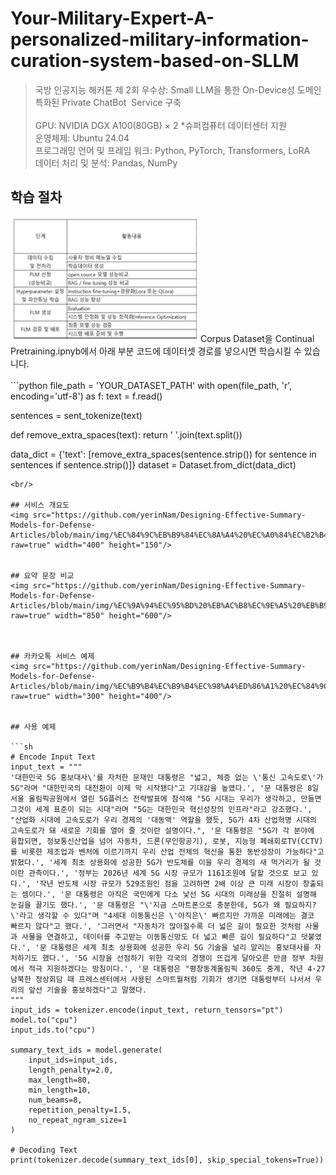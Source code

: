 # Your-Military-Expert-A-personalized-military-information-curation-system-based-on-SLLM
> 국방 인공지능 해커톤 제 2회 우수상: Small LLM을 통한 On-Device성 도메인 특화된 Private ChatBot  Service 구축<br/><br/>
> GPU: NVIDIA DGX A100(80GB) × 2    *슈퍼컴퓨터 데이터센터 지원  <br/>
> 운영체제: Ubuntu 24.04​ <br/>
> 프로그래밍 언어 및 프레임 워크: Python, PyTorch, Transformers​, LoRA <br/>
> 데이터 처리 및 분석: Pandas, NumPy​ 

## 학습 절차
<img src="https://github.com/yerinNam/Your-Military-Expert-A-personalized-military-information-curation-system-based-on-SLLM/blob/main/Eaxmple/%ED%95%99%EC%8A%B5%20%EC%A0%88%EC%B0%A8.png?raw=true" width="300" height="200"/>
Corpus Dataset을 Continual Pretraining.ipnyb에서 아래 부분 코드에 데이터셋 경로를 넣으시면 학습시킬 수 있습니다. <br/>  <br/>
```python
file_path = 'YOUR_DATASET_PATH'
with open(file_path, 'r', encoding='utf-8') as f:
    text = f.read()

sentences = sent_tokenize(text)

def remove_extra_spaces(text):
    return ' '.join(text.split())

data_dict = {'text': [remove_extra_spaces(sentence.strip()) for sentence in sentences if sentence.strip()]}
dataset = Dataset.from_dict(data_dict)
``` 
<br/> 

## 서비스 개요도
<img src="https://github.com/yerinNam/Designing-Effective-Summary-Models-for-Defense-Articles/blob/main/img/%EC%84%9C%EB%B9%84%EC%8A%A4%20%EC%A0%84%EC%B2%B4%20%EA%B0%9C%EC%9A%94%EB%8F%84.png?raw=true" width="400" height="150"/>


## 요약 문장 비교
<img src="https://github.com/yerinNam/Designing-Effective-Summary-Models-for-Defense-Articles/blob/main/img/%EC%9A%94%EC%95%BD%20%EB%AC%B8%EC%9E%A5%20%EB%B9%84%EA%B5%90.png?raw=true" width="850" height="600"/>



## 카카오톡 서비스 예제
<img src="https://github.com/yerinNam/Designing-Effective-Summary-Models-for-Defense-Articles/blob/main/img/%EC%B9%B4%EC%B9%B4%EC%98%A4%ED%86%A1%20%EC%84%9C%EB%B9%84%EC%8A%A4.png?raw=true" width="300" height="400"/>


## 사용 예제

```sh
# Encode Input Text
input_text = """
'대한민국 5G 홍보대사\'를 자처한 문재인 대통령은 "넓고, 체증 없는 \'통신 고속도로\'가 5G"라며 "대한민국의 대전환이 이제 막 시작됐다"고 기대감을 높였다.', '문 대통령은 8일 서울 올림픽공원에서 열린 5G플러스 전략발표에 참석해 "5G 시대는 우리가 생각하고, 만들면 그것이 세계 표준이 되는 시대"라며 "5G는 대한민국 혁신성장의 인프라"라고 강조했다.', "산업화 시대에 고속도로가 우리 경제의 '대동맥' 역할을 했듯, 5G가 4차 산업혁명 시대의 고속도로가 돼 새로운 기회를 열어 줄 것이란 설명이다.", '문 대통령은 "5G가 각 분야에 융합되면, 정보통신산업을 넘어 자동차, 드론(무인항공기), 로봇, 지능형 폐쇄회로TV(CCTV)를 비롯한 제조업과 벤처에 이르기까지 우리 산업 전체의 혁신을 통한 동반성장이 가능하다"고 밝혔다.', '세계 최초 상용화에 성공한 5G가 반도체를 이을 우리 경제의 새 먹거리가 될 것이란 관측이다.', '정부는 2026년 세계 5G 시장 규모가 1161조원에 달할 것으로 보고 있다.', '작년 반도체 시장 규모가 529조원인 점을 고려하면 2배 이상 큰 미래 시장이 창출되는 셈이다.', '문 대통령은 아직은 국민에게 다소 낯선 5G 시대의 미래상을 친절히 설명해 눈길을 끌기도 했다.', '문 대통령은 "\'지금 스마트폰으로 충분한데, 5G가 왜 필요하지?\'라고 생각할 수 있다"며 "4세대 이동통신은 \'아직은\' 빠르지만 가까운 미래에는 결코 빠르지 않다"고 했다.', '그러면서 "자동차가 많아질수록 더 넓은 길이 필요한 것처럼 사물과 사물을 연결하고, 데이터를 주고받는 이동통신망도 더 넓고 빠른 길이 필요하다"고 덧붙였다.', '문 대통령은 세계 최초 상용화에 성공한 우리 5G 기술을 널리 알리는 홍보대사를 자처하기도 했다.', '5G 시장을 선점하기 위한 각국의 경쟁이 뜨겁게 달아오른 만큼 정부 차원에서 적극 지원하겠다는 방침이다.', '문 대통령은 "평창동계올림픽 360도 중계, 작년 4·27 남북한 정상회담 때 프레스센터에서 사용된 스마트월처럼 기회가 생기면 대통령부터 나서서 우리의 앞선 기술을 홍보하겠다"고 말했다.
"""
input_ids = tokenizer.encode(input_text, return_tensors="pt")
model.to("cpu")
input_ids.to("cpu")

summary_text_ids = model.generate(
    input_ids=input_ids,
    length_penalty=2.0,
    max_length=80,
    min_length=10,
    num_beams=8,
    repetition_penalty=1.5,
    no_repeat_ngram_size=1
)

# Decoding Text
print(tokenizer.decode(summary_text_ids[0], skip_special_tokens=True))
```
